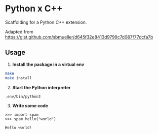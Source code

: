 # Python x C++

Scaffolding for a Python C++ extension.

Adapted from https://gist.github.com/sbmueller/d645f32e8413d9799c7d087f77dcfa7b

## Usage

1. __Install the package in a virtual env__
```bash
make
make install
```

2. __Start the Python interpreter__
```bash
.env/bin/python3
```

3. __Write some code__
```python3
>>> import spam
>>> spam.hello("world")
```
```
Hello world!
```
